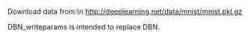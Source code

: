 Download data from:\n
http://deeplearning.net/data/mnist/mnist.pkl.gz

DBN_writeparams is intended to replace DBN.
